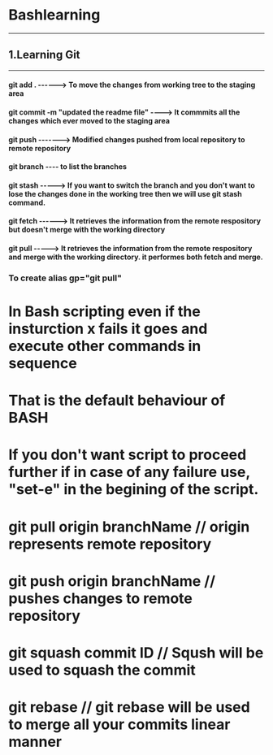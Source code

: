 # Bashlearning
----------------
## 1.Learning Git
--------------------
#### git add . ------> To move the changes from working tree to the staging area
#### git commit -m "updated the readme file" ----> It commmits all the changes which ever moved to the staging area
#### git push   -------> Modified changes pushed from local repository to remote repository
#### git branch ---- to list the branches
#### git stash -----> If you want to switch the branch and you don't want to lose the changes done in the working tree then we will use git stash command.
#### git fetch ------> It retrieves the information from the remote respository but doesn't merge with the working directory
#### git pull -----> It retrieves the information from the remote respository and  merge with the working directory. it performes both fetch and merge.
### To create alias gp="git pull"

# In Bash scripting even if the insturction x fails it goes and execute other commands in sequence
# That is the default behaviour of BASH
# If you don't want script to proceed further if in case of any failure use, "set-e" in the begining of the script.

# git pull origin branchName                            // origin represents remote repository
# git push origin branchName                            // pushes changes to remote repository
# git squash commit ID                                  // Sqush will be used to squash the commit
# git rebase                                            // git rebase will be used to merge all your commits linear manner

